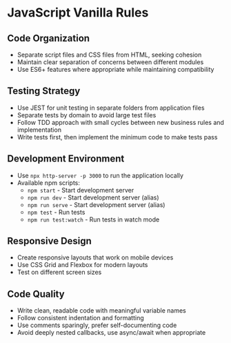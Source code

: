 # JavaScript Vanilla Rules

## Code Organization
- Separate script files and CSS files from HTML, seeking cohesion
- Maintain clear separation of concerns between different modules
- Use ES6+ features where appropriate while maintaining compatibility

## Testing Strategy
- Use JEST for unit testing in separate folders from application files
- Separate tests by domain to avoid large test files
- Follow TDD approach with small cycles between new business rules and implementation
- Write tests first, then implement the minimum code to make tests pass

## Development Environment
- Use `npx http-server -p 3000` to run the application locally
- Available npm scripts:
  - `npm start` - Start development server
  - `npm run dev` - Start development server (alias)
  - `npm run serve` - Start development server (alias)
  - `npm test` - Run tests
  - `npm run test:watch` - Run tests in watch mode

## Responsive Design
- Create responsive layouts that work on mobile devices
- Use CSS Grid and Flexbox for modern layouts
- Test on different screen sizes

## Code Quality
- Write clean, readable code with meaningful variable names
- Follow consistent indentation and formatting
- Use comments sparingly, prefer self-documenting code
- Avoid deeply nested callbacks, use async/await when appropriate
